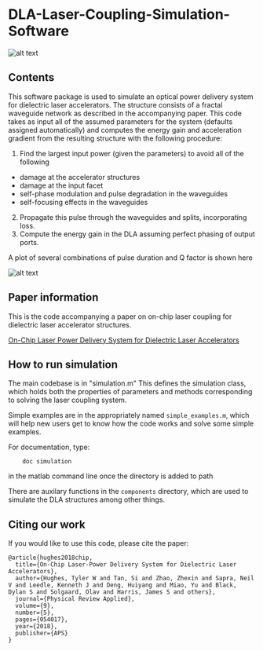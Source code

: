 # DLA-Laser-Coupling-Simulation-Software

![alt text](https://github.com/twhughes/DLA-Laser-Coupling-Simulation-Software/blob/master/images/structure.png 'test')

## Contents
This software package is used to simulate an optical power delivery system for dielectric laser accelerators.  The structure consists of a fractal waveguide network as described in the accompanying paper.  This code takes as input all of the assumed parameters for the system (defaults assigned automatically) and computes the energy gain and acceleration gradient from the resulting structure with the following procedure:
1. Find the largest input power (given the parameters) to avoid all of the following
- damage at the accelerator structures
- damage at the input facet
- self-phase modulation and pulse degradation in the waveguides
- self-focusing effects in the waveguides
2. Propagate this pulse through the waveguides and splits, incorporating loss.
3. Compute the energy gain in the DLA assuming perfect phasing of output ports.

A plot of several combinations of pulse duration and Q factor is shown here

![alt text](https://github.com/twhughes/DLA-Laser-Coupling-Simulation-Software/blob/master/images/results.png 'test')

## Paper information
This is the code accompanying a paper on on-chip laser coupling for dielectric laser accelerator structures.

[On-Chip Laser Power Delivery System for Dielectric Laser Accelerators](https://journals.aps.org/prapplied/abstract/10.1103/PhysRevApplied.9.054017)

## How to run simulation
The main codebase is in "simulation.m"  This defines the simulation class, which holds both the properties of parameters and methods corresponding to solving the laser coupling system.

Simple examples are in the appropriately named ```simple_examples.m```, which will help new users get to know how the code works and solve some simple examples.

For documentation, type:

        doc simulation

in the matlab command line once the directory is added to path

There are auxilary functions in the ```components``` directory, which are used to simulate the DLA structures among other things.

## Citing our work

If you would like to use this code, please cite the paper:


    @article{hughes2018chip,
      title={On-Chip Laser-Power Delivery System for Dielectric Laser Accelerators},
      author={Hughes, Tyler W and Tan, Si and Zhao, Zhexin and Sapra, Neil V and Leedle, Kenneth J and Deng, Huiyang and Miao, Yu and Black, Dylan S and Solgaard, Olav and Harris, James S and others},
      journal={Physical Review Applied},
      volume={9},
      number={5},
      pages={054017},
      year={2018},
      publisher={APS}
    }

